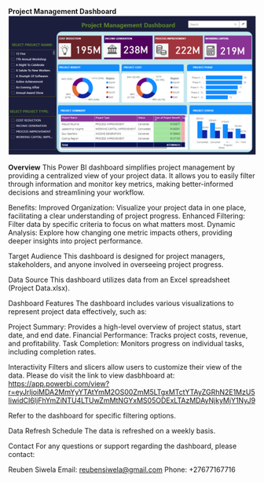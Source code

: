 **Project Management Dashboard**
![Project Management Dashboard](Screenshot%20(206).png)


**Overview**
This Power BI dashboard simplifies project management by providing a centralized view of your project data. It allows you to easily filter through information and monitor key metrics, making better-informed decisions and streamlining your workflow.

Benefits:
Improved Organization: Visualize your project data in one place, facilitating a clear understanding of project progress.
Enhanced Filtering: Filter data by specific criteria to focus on what matters most.
Dynamic Analysis: Explore how changing one metric impacts others, providing deeper insights into project performance.

Target Audience
This dashboard is designed for project managers, stakeholders, and anyone involved in overseeing project progress.

Data Source
This dashboard utilizes data from an Excel spreadsheet (Project Data.xlsx).

Dashboard Features
The dashboard includes various visualizations to represent project data effectively, such as:

Project Summary: Provides a high-level overview of project status, start date, and end date.
Financial Performance: Tracks project costs, revenue, and profitability.
Task Completion: Monitors progress on individual tasks, including completion rates.



Interactivity
Filters and slicers allow users to customize their view of the data.
Please do visit the link to view dasbhboard at:
https://app.powerbi.com/view?r=eyJrIjoiMDA2MmYyYTAtYmM2OS00ZmM5LTgxMTctYTAyZGRhN2E1MzU5IiwidCI6IjFhYmZiNTU4LTUwZmMtNGYxMS05ODExLTAzMDAyNjkyMjY1NyJ9

Refer to the dashboard for specific filtering options.

Data Refresh Schedule
The data is refreshed on a weekly basis.

Contact
For any questions or support regarding the dashboard, please contact:

Reuben Siwela
Email: reubensiwela@gmail.com
Phone: +27677167716


